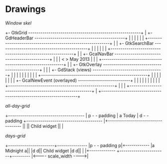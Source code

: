 Drawings
=========

*Window skel*

+- GtkGrid --------------------------------------------------------+
|  +- GdHeaderBar ---------------------------------------------+   |
|  |                                                           |   |
|  +-----------------------------------------------------------+   |
|  +- GtkSearchBar --------------------------------------------+   |
|  |                                                           |   |
|  +-----------------------------------------------------------+   |
|  +- GcalNavBar  ---------------------------------------------+   |
|  | < > May                                              2013 |   |
|  +-----------------------------------------------------------+   |
|  +- GtkOverlay ----------------------------------------------+   |
|  |  +- GdStack (views) -----------------------------------+  |   |
|  |  |                                                     |  |   |
|  |  +-----------------------------------------------------+  |   |
|  |                                                           |   |
|  |  +- GcalNewEvent (overlayed) --------------------------+  |   |
|  |  |                                                     |  |   |
|  |  +-----------------------------------------------------+  |   |
|  +-----------------------------------------------------------+   |
+------------------------------------------------------------------+


*all-day-grid*

+--------------------------------------
| p  - - padding
| a  Today
| d  - - padding
+--------------------------------------
|+-----------------------------------
||
||   Child widget
||
|

*days-grid*

+-----------------------+---------------
|p   - - padding       p|+------------
|a  Midnight           a||
|d                     d|| Child widget
|d                     d||
|                       |+-------------
+-----------------------+---------
|<---- scale_width ---->|
